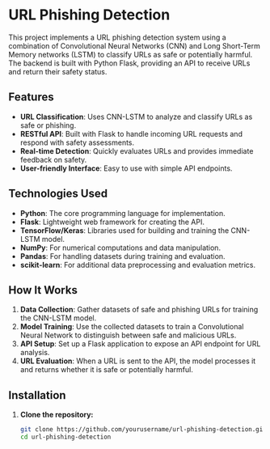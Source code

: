 # URL Phishing Detection

This project implements a URL phishing detection system using a combination of Convolutional Neural Networks (CNN) and Long Short-Term Memory networks (LSTM) to classify URLs as safe or potentially harmful. The backend is built with Python Flask, providing an API to receive URLs and return their safety status.



## Features

- **URL Classification**: Uses CNN-LSTM to analyze and classify URLs as safe or phishing.
- **RESTful API**: Built with Flask to handle incoming URL requests and respond with safety assessments.
- **Real-time Detection**: Quickly evaluates URLs and provides immediate feedback on safety.
- **User-friendly Interface**: Easy to use with simple API endpoints.

## Technologies Used

- **Python**: The core programming language for implementation.
- **Flask**: Lightweight web framework for creating the API.
- **TensorFlow/Keras**: Libraries used for building and training the CNN-LSTM model.
- **NumPy**: For numerical computations and data manipulation.
- **Pandas**: For handling datasets during training and evaluation.
- **scikit-learn**: For additional data preprocessing and evaluation metrics.

## How It Works

1. **Data Collection**: Gather datasets of safe and phishing URLs for training the CNN-LSTM model.
2. **Model Training**: Use the collected datasets to train a Convolutional Neural Network to distinguish between safe and malicious URLs.
3. **API Setup**: Set up a Flask application to expose an API endpoint for URL analysis.
4. **URL Evaluation**: When a URL is sent to the API, the model processes it and returns whether it is safe or potentially harmful.

## Installation

1. **Clone the repository:**
   ```bash
   git clone https://github.com/yourusername/url-phishing-detection.git
   cd url-phishing-detection


